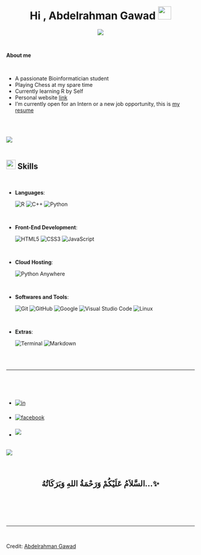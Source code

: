 
<h1 align="center"><b>Hi , Abdelrahman Gawad </b><img src="https://media.giphy.com/media/hvRJCLFzcasrR4ia7z/giphy.gif" width="35"></h1>
<!--  -->
<p align="center">
  <a href="https://github.com/DenverCoder1/readme-typing-svg"><img src="https://readme-typing-svg.herokuapp.com?font=Time+New+Roman&color=cyan&size=25&center=true&vCenter=true&width=600&height=100&lines=Assalamu+O+Alaikum+Warahmatullah..&hearts;++;Junior+Python+Developer,;Computer+Science+Student,;Bioinformatician,;Active+Learner/Researcher,;Love+to+learn+new+stuffs..<3"></a>
</p>


<br>



	
**About me**


<br>

- A passionate Bioinformatician student
- Playing Chess at my spare time
- Currently learning R by Self
- Personal website [link](https://gawad163.pythonanywhere.com/)
- I’m currently open for an Intern or a new job opportunity, this is [my resume](https://drive.google.com/file/d/10gynhV7k3sbb5xZTkmRQYBST9s5Xecui/view?usp=sharing)

<br><br>

<img src="https://user-images.githubusercontent.com/73097560/115834477-dbab4500-a447-11eb-908a-139a6edaec5c.gif"><br><br>

## <img src="https://media2.giphy.com/media/QssGEmpkyEOhBCb7e1/giphy.gif?cid=ecf05e47a0n3gi1bfqntqmob8g9aid1oyj2wr3ds3mg700bl&rid=giphy.gif" width ="25"><b> Skills</b>
<br>

<p align="center">

- **Languages**:
  
    ![R](https://img.shields.io/badge/R%20-%232370ED.svg?style=for-the-badge&logo=r&logoColor=white)
    ![C++](https://img.shields.io/badge/C++%20-%2300599C.svg?style=for-the-badge&logo=c%2B%2B&logoColor=white)
    ![Python](https://img.shields.io/badge/Python%20-%2314354C.svg?style=for-the-badge&logo=python&logoColor=white)

<br>   
    
- **Front-End Development**:

   ![HTML5](https://img.shields.io/badge/HTML5%20-%23E34F26.svg?style=for-the-badge&logo=html5&logoColor=white)
   ![CSS3](https://img.shields.io/badge/CSS%20-%231572B6.svg?style=for-the-badge&logo=css3&logoColor=white)
   ![JavaScript](https://img.shields.io/badge/JavaScript%20-%23F7DF1E.svg?style=for-the-badge&logo=javascript&logoColor=black)

<br>

- **Cloud Hosting**:

    ![Python Anywhere](https://img.shields.io/badge/Python%20Anywhere-%23327FC7.svg?style=for-the-badge&logo=python&logoColor=white)
    
<br>

- **Softwares and Tools**:

    ![Git](https://img.shields.io/badge/git-%23F05033.svg?style=for-the-badge&logo=git&logoColor=white)
    ![GitHub](https://img.shields.io/badge/github-%23121011.svg?style=for-the-badge&logo=github&logoColor=white)
    ![Google](https://img.shields.io/badge/google-%234285F4.svg?style=for-the-badge&logo=google&logoColor=white)
    ![Visual Studio Code](https://img.shields.io/badge/Visual%20Studio%20Code-0078d7.svg?style=for-the-badge&logo=visual-studio-code&logoColor=white)
    ![Linux](https://img.shields.io/badge/Linux-FCC624?style=for-the-badge&logo=linux&logoColor=black) 

<br>

- **Extras**:

    ![Terminal](https://img.shields.io/badge/Terminal-%23054020?style=for-the-badge&logo=gnu-bash&logoColor=white)
    ![Markdown](https://img.shields.io/badge/markdown-%23000000.svg?style=for-the-badge&logo=markdown&logoColor=white)   


</p>

<br>
<br>

-----

<br>
<br>

<br>
<div align='left'>

<ul>

<li>
<a href="https://www.linkedin.com/in/abdelrahman-gawad-3536302bb/" target="_blank">
<img src="https://img.shields.io/badge/in:  Abdelrahman Gawad-%2300acee.svg?color=405DE6&style=for-the-badge&logo=in&logoColor=white" alt=in style="margin-bottom: 5px;"/>
</a>
</li>

<br>

<li>
<a href="https://web.facebook.com/Abdelrahmangawad20052812/" target="_blank">
<img src="https://img.shields.io/badge/facebook:  Abdelrahman Gawad-%2300acee.svg?color=1DA1F2&style=for-the-badge&logo=facebook&logoColor=white" alt=facebook style="margin-bottom: 5px;"/>
</a>
</li>

<br>

<li>
<a href="https://mail.google.com/mail/u/0/?fs=1&tf=cm&source=mailto&to=abdelrahman.gawad.28@gmail.com" target="_blank">
<img src="https://img.shields.io/badge/gmail:  Abdelrahman Gawad-%23EA4335.svg?style=for-the-badge&logo=gmail&logoColor=white" t=mail style="margin-bottom: 5px;" />
</a>
</li>
	
</ul>
</div>

<br>
<img src="https://user-images.githubusercontent.com/73097560/115834477-dbab4500-a447-11eb-908a-139a6edaec5c.gif">
<br>
<br>
<br>

<div align='center'>

## <b>السَّلاَمُ عَلَيْكُمْ وَرَحْمَةُ اللهِ وَبَرَكَاتُهُ...✨</b>

</div>
<br>
<br>
<br>
<br>

---

<br>

Credit: [Abdelrahman Gawad](https://github.com/Gawad-B)
